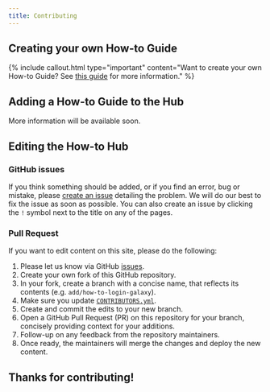 ```yaml
---
title: Contributing
---
```


## Creating your own How-to Guide

{% include callout.html type="important" content="Want to create your own How-to Guide? See [this guide](https://australianbiocommons.github.io/how-to-guide-template/) for more information." %}


## Adding a How-to Guide to the Hub

More information will be available soon.


## Editing the How-to Hub

### GitHub issues

If you think something should be added, or if you find an error, bug or mistake, please [create an issue](https://github.com/AustralianBioCommons/how-to-hub/issues) detailing the problem. We will do our best to fix the issue as soon as possible. You can also create an issue by clicking the `!` symbol next to the title on any of the pages.


### Pull Request

If you want to edit content on this site, please do the following:

1. Please let us know via GitHub [issues](https://github.com/AustralianBioCommons/how-to-hub/issues).
2. Create your own fork of this GitHub repository.
3. In your fork, create a branch with a concise name, that reflects its contents (e.g. `add/how-to-login-galaxy`).
4. Make sure you update [`CONTRIBUTORS.yml`](_data/CONTRIBUTORS.yml).
5. Create and commit the edits to your new branch.
6. Open a GitHub Pull Request (PR) on this repository for your branch, concisely providing context for your additions.
7. Follow-up on any feedback from the repository maintainers.
8. Once ready, the maintainers will merge the changes and deploy the new content.


## Thanks for contributing!
